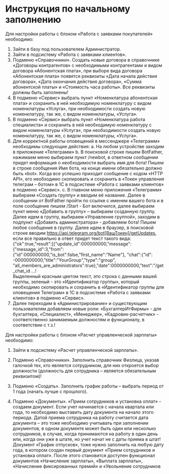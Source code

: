# Инструкция по начальному заполнению
Для настройки работы с блоком «Работа с заявками покупателей» необходимо:
1.	Зайти в базу под пользователем Администратор.
2.	Зайти в подсистему «Работа с заявками клиентов».
3.	Подменю «Справочники». Создать новые договора в справочнике «Договоры контрагентов» с необходимыми контрагентами и видом договора «Абонентская плата», при выборе вида договора «Абонентская плата» появятся реквизиты «Дата начала действия договора», «Дата окончания действия договора», «Сумма абонентской платы» и «Стоимость часа работы». Все реквизиты должны быть заполнены!
4.	В подменю «Сервис» выбрать пункт «Номенклатура абонентская плата» и сохранить в ней необходимую номенклатуру с видом номенклатуры «Услуга», при необходимости создать новую номенклатуру, так же, с видом номенклатуры, «Услуга».
5.	В подменю «Сервис» выбрать пункт «Номенклатура работа специалиста» и сохранить в ней необходимую номенклатуру с видом номенклатуры «Услуга», при необходимости создать новую номенклатуру, так же, с видом номенклатуры, «Услуга».
6.	Для корректной работы оповещений в мессенджере «Телеграмм» необходимы следующие действия:
a.	На любом устройстве заходим в приложение «Телеграмм»
b.	В поисковой строке пишем BotFather, нажимаем меню выбираем пункт /newbot, в ответном сообщении придет информация о необходимости выбрать имя для бота! Пишем в строке сообщения Имя бота, на конце имени обязательно должно быть «bot». Когда все успешно приходит сообщение с кодом «HTTP API», его необходимо скопировать и сохранить в «Токен управления телеграм – ботом» в 1С в подсистеме «Работа с заявками клиентов» в подменю «Сервис».
c.	В главном меню приложения «Телеграмм» выбираем «Создать группу» и вводим её название. Далее в сообщении от BotFather пройти по ссылке с именем вашего бота и в поле сообщение пишем /Start - Бот включился, далее выбираем пункт меню «Добавить в группу» – выбираем созданную группу. Далее идем в группу, выбираем «Управление группой», заходим в подпункт «Добавить администратора» - добавляем бота! Пишем любое сообщение в группу. Далее идем в браузер, в поисковой строке вводим https://api.telegram.org/bot[ВашТокен]/getUpdates, если все правильно в ответ придет текст такого вида: {"ok":true,"result":[{"update_id":000000000,"message":{"message_id":3,"from":{"id":000000000,"is_bot":false,"first_name":"Name"}, "chat":{"id": -0000000000,"title":"YourGroup","type":"group", "all_members_are_administrators":true},"date":0000000000,"text":"/get_chat_id …!    
Выделенный красным цветом текст, это строка с данными вашей группы, зеленый - это «Идентификатор группы», который необходимо скопировать и сохранить в «Идентификатор группы для оповещения Телеграм» в 1С в подсистеме «Работа с заявками клиентов» в подменю «Сервис».
7.	Далее переходим в «Администрирование» и существующим пользователям добавляем новые роли: «БухгалтерИтФирмы»  - для бухгалтера, «Специалист», «Менеджер»,  «Кадровик-расчетчик» - соответственно занимаемым должностям и функционалу, в соответствии с т.з.! 

Для настройки работы с блоком «Расчет управленческой зарплаты» необходимо:
1.	Зайти в подсистему «Расчет управленческой зарплаты».
2.	Подменю «Справочники». Заполнить справочник Физлица, указав галочкой тех, кто является сотрудником, для них откроется выбор должности (должность для сотрудника – является обязательным реквизитом)! 

3.	Подменю «Создать». Заполнить график работы – выбрать период от 1 года (начать лучше с прошлого).
4.	Подменю «Документы». «Прием сотрудников и установка оплат» - создаем документ. Если учет начинается с начала квартала или года, то необходимо выставить дату документа на начало этого периода. Датой приема сотрудника на работу считается дата документа – это тоже необходимо учитывать при заполнении документов, в одном документе может быть один или несколько сотрудников, в случае, когда принимаются на работу в один день или, когда они уже в штате, но учет начат не с даты приема в штат! Документ «График отпусков», тоже нужно заполнить на любую дату года, в котором создан первый документ «Прием сотрудников и установка оплат». После этого становится доступен функционал документов «Начисление зарплаты», «Выплата зарплаты», «Начисление фиксированных премий» и «Увольнение сотрудников

 
